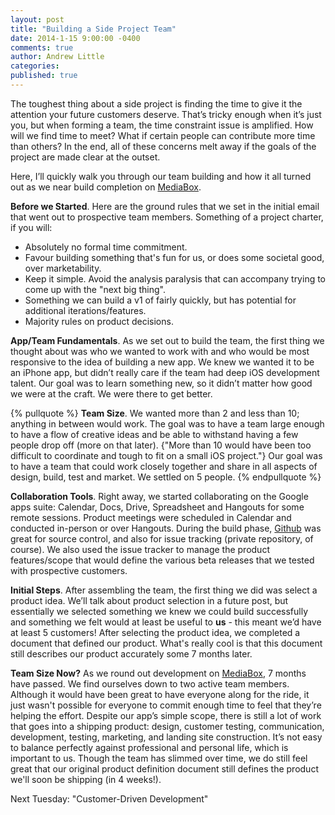 ```yaml
---
layout: post
title: "Building a Side Project Team"
date: 2014-1-15 9:00:00 -0400
comments: true
author: Andrew Little
categories: 
published: true
---
```



The toughest thing about a side project is finding the time to give it the attention your future customers deserve. That’s tricky enough when it’s just you, but when forming a team, the time constraint issue is amplified. How will we find time to meet? What if certain people can contribute more time than others? In the end, all of these concerns melt away if the goals of the project are made clear at the outset.

Here, I’ll quickly walk you through our team building and how it all turned out as we near build completion on [MediaBox](http://mediaboxapp.ca).

**Before we Started**. Here are the ground rules that we set in the initial email that went out to prospective team members. Something of a project charter, if you will:


   * Absolutely no formal time commitment.
   * Favour building something that's fun for us, or does some societal good, over marketability. 
   * Keep it simple. Avoid the analysis paralysis that can accompany trying to come up with the "next big thing".
   * Something we can build a v1 of fairly quickly, but has potential for additional iterations/features. 
   * Majority rules on product decisions. 

**App/Team Fundamentals**. As we set out to build the team, the first thing we thought about was who we wanted to work with and who would be most responsive to the idea of building a new app. We knew we wanted it to be an iPhone app, but didn’t really care if the team had deep iOS development talent. Our goal was to learn something new, so it didn’t matter how good we were at the craft. We were there to get better. 

{% pullquote %}
**Team Size**. We wanted more than 2 and less than 10; anything in between would work. The goal was to have a team large enough to have a flow of creative ideas and be able to withstand having a few people drop off (more on that later). {"More than 10 would have been too difficult to coordinate and tough to fit on a small iOS project."} Our goal was to have a team that could work closely together and share in all aspects of design, build, test and market. We settled on 5 people.
{% endpullquote %}

**Collaboration Tools**. Right away, we started collaborating on the Google apps suite: Calendar, Docs, Drive, Spreadsheet and Hangouts for some remote sessions. Product meetings were scheduled in Calendar and conducted in-person or over Hangouts. During the build phase, [Github](http://github.com) was great for source control, and also for issue tracking (private repository, of course). We also used the issue tracker to manage the product features/scope that would define the various beta releases that we tested with prospective customers. 

**Initial Steps**. After assembling the team, the first thing we did was select a product idea. We’ll talk about product selection in a future post, but essentially we selected something we knew we could build successfully and something we felt would at least be useful to **us** - this meant we’d have at least 5 customers! After selecting the product idea, we completed a document that defined our product. What's really cool is that this document still describes our product accurately some 7 months later.

**Team Size Now?** As we round out development on [MediaBox](http://mediaboxapp.ca), 7 months have passed. We find ourselves down to two active team members. Although it would have been great to have everyone along for the ride, it just wasn't possible for everyone to commit enough time to feel that they’re helping the effort. Despite our app’s simple scope, there is still a lot of work that goes into a shipping product: design, customer testing, communication, development, testing, marketing, and landing site construction. It’s not easy to balance perfectly against professional and personal life, which is important to us. Though the team has slimmed over time, we do still feel great that our original product definition document still defines the product we'll soon be shipping (in 4 weeks!). 

Next Tuesday: "Customer-Driven Development"